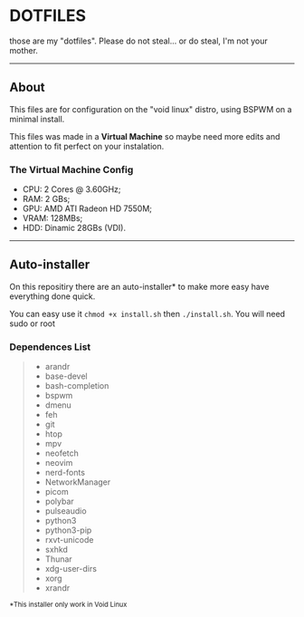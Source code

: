 # DOTFILES

those are my "dotfiles". Please do not steal... or do steal, I'm not your mother.

---
## About

This files are for configuration on the "void linux" distro, using BSPWM on a minimal install.

This files was made in a **Virtual Machine** so maybe need more edits and attention to fit perfect on your instalation.

### The Virtual Machine Config

- CPU: 2 Cores @ 3.60GHz;
- RAM: 2 GBs;
- GPU: AMD ATI Radeon HD 7550M;
- VRAM: 128MBs;
- HDD: Dinamic 28GBs (VDI).

---
## Auto-installer

On this repositiry there are an auto-installer* to make more easy have everything done quick.

You can easy use it `chmod +x install.sh` then `./install.sh`. You will need sudo or root

### Dependences List

> - arandr
> - base-devel
> - bash-completion
> - bspwm
> - dmenu
> - feh
> - git
> - htop
> - mpv
> - neofetch
> - neovim
> - nerd-fonts
> - NetworkManager
> - picom
> - polybar
> - pulseaudio
> - python3
> - python3-pip
> - rxvt-unicode
> - sxhkd
> - Thunar
> - xdg-user-dirs
> - xorg
> - xrandr

<small>
*This installer only work in Void Linux
</small>